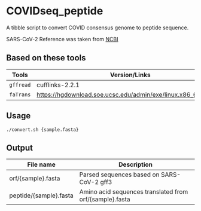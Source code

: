 # COVIDseq_peptide
A tibble script to convert COVID consensus genome to peptide sequence.

SARS-CoV-2 Reference was taken from [NCBI](https://www.ncbi.nlm.nih.gov/sars-cov-2/)




## Based on these tools
|Tools|Version/Links|
|---|---|
|`gffread`|cufflinks-2.2.1 |
|`faTrans`|https://hgdownload.soe.ucsc.edu/admin/exe/linux.x86_64/faTrans |




## Usage

    ./convert.sh {sample.fasta}
    

## Output
|File name|Description|
|---|---|
|orf/{sample}.fasta|Parsed sequences based on SARS-CoV-2 gff3|
|peptide/{sample}.fasta|Amino acid sequences translated from orf/{sample}.fasta |
